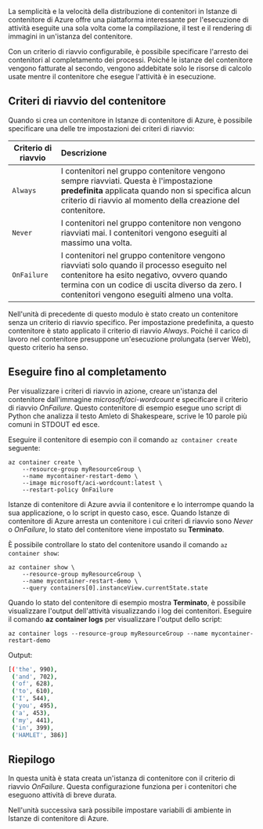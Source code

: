 La semplicità e la velocità della distribuzione di contenitori in Istanze di contenitore di Azure offre una piattaforma interessante per l'esecuzione di attività eseguite una sola volta come la compilazione, il test e il rendering di immagini in un'istanza del contenitore.

Con un criterio di riavvio configurabile, è possibile specificare l'arresto dei contenitori al completamento dei processi. Poiché le istanze del contenitore vengono fatturate al secondo, vengono addebitate solo le risorse di calcolo usate mentre il contenitore che esegue l'attività è in esecuzione.

## <a name="container-restart-policies"></a>Criteri di riavvio del contenitore

Quando si crea un contenitore in Istanze di contenitore di Azure, è possibile specificare una delle tre impostazioni dei criteri di riavvio:

| Criterio di riavvio   | Descrizione |
| ---------------- | :---------- |
| `Always` | I contenitori nel gruppo contenitore vengono sempre riavviati. Questa è l'impostazione **predefinita** applicata quando non si specifica alcun criterio di riavvio al momento della creazione del contenitore. |
| `Never` | I contenitori nel gruppo contenitore non vengono riavviati mai. I contenitori vengono eseguiti al massimo una volta. |
| `OnFailure` | I contenitori nel gruppo contenitore vengono riavviati solo quando il processo eseguito nel contenitore ha esito negativo, ovvero quando termina con un codice di uscita diverso da zero. I contenitori vengono eseguiti almeno una volta. |

Nell'unità di precedente di questo modulo è stato creato un contenitore senza un criterio di riavvio specifico. Per impostazione predefinita, a questo contenitore è stato applicato il criterio di riavvio *Always*. Poiché il carico di lavoro nel contenitore presuppone un'esecuzione prolungata (server Web), questo criterio ha senso.

## <a name="run-to-completion"></a>Eseguire fino al completamento

Per visualizzare i criteri di riavvio in azione, creare un'istanza del contenitore dall'immagine *microsoft/aci-wordcount* e specificare il criterio di riavvio *OnFailure*. Questo contenitore di esempio esegue uno script di Python che analizza il testo Amleto di Shakespeare, scrive le 10 parole più comuni in STDOUT ed esce.

Eseguire il contenitore di esempio con il comando `az container create` seguente:

```azureclu
az container create \
    --resource-group myResourceGroup \
    --name mycontainer-restart-demo \
    --image microsoft/aci-wordcount:latest \
    --restart-policy OnFailure
```

Istanze di contenitore di Azure avvia il contenitore e lo interrompe quando la sua applicazione, o lo script in questo caso, esce. Quando Istanze di contenitore di Azure arresta un contenitore i cui criteri di riavvio sono *Never* o *OnFailure*, lo stato del contenitore viene impostato su **Terminato**.

È possibile controllare lo stato del contenitore usando il comando `az container show`:

```azurecli
az container show \
    --resource-group myResourceGroup \
    --name mycontainer-restart-demo \
    --query containers[0].instanceView.currentState.state
```

Quando lo stato del contenitore di esempio mostra **Terminato**, è possibile visualizzare l'output dell'attività visualizzando i log dei contenitori. Eseguire il comando **az container logs** per visualizzare l'output dello script:

```azurecli
az container logs --resource-group myResourceGroup --name mycontainer-restart-demo
```

Output:

```bash
[('the', 990),
 ('and', 702),
 ('of', 628),
 ('to', 610),
 ('I', 544),
 ('you', 495),
 ('a', 453),
 ('my', 441),
 ('in', 399),
 ('HAMLET', 386)]
```

## <a name="summary"></a>Riepilogo

In questa unità è stata creata un'istanza di contenitore con il criterio di riavvio *OnFailure*. Questa configurazione funziona per i contenitori che eseguono attività di breve durata.

Nell'unità successiva sarà possibile impostare variabili di ambiente in Istanze di contenitore di Azure.
